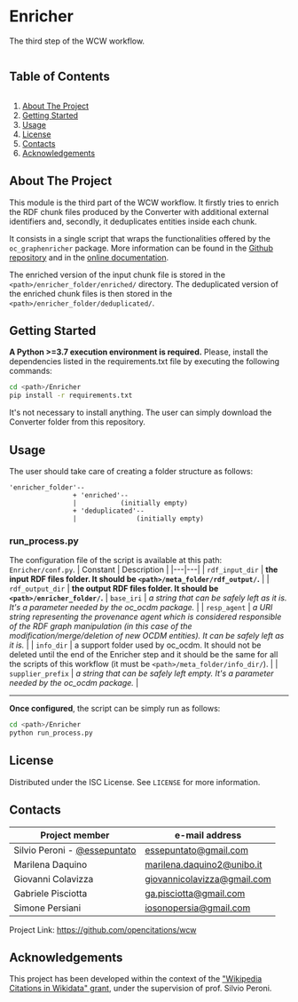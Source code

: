 # Enricher
The third step of the WCW workflow.

<!-- TABLE OF CONTENTS -->
<summary><h2 style="display: inline-block">Table of Contents</h2></summary>
<ol>
    <li><a href="#about-the-project">About The Project</a></li>
    <li><a href="#getting-started">Getting Started</a></li>
    <li><a href="#usage">Usage</a></li>
    <li><a href="#license">License</a></li>
    <li><a href="#contacts">Contacts</a></li>
    <li><a href="#acknowledgements">Acknowledgements</a></li>
</ol>

<!-- ABOUT THE PROJECT -->
## About The Project
This module is the third part of the WCW workflow. It firstly tries to enrich the RDF chunk files produced by the Converter with additional external identifiers and, secondly, it deduplicates entities inside each chunk. 

It consists in a single script that wraps the functionalities offered by the `oc_graphenricher`
package. More information can be found in the [Github repository](https://github.com/opencitations/oc_graphenricher) and in the [online documentation](https://oc-graphenricher.readthedocs.io/en/latest/).

The enriched version of the input chunk file is stored in the `<path>/enricher_folder/enriched/` directory. The deduplicated version of the enriched chunk files is then stored in the `<path>/enricher_folder/deduplicated/`.

<!-- GETTING STARTED -->
## Getting Started
**A Python >=3.7 execution environment is required.** Please, install the dependencies listed
in the requirements.txt file by executing the following commands:
```bash
cd <path>/Enricher
pip install -r requirements.txt
```

It's not necessary to install anything. The user can simply download the Converter folder from this 
repository.

<!-- USAGE EXAMPLES -->
## Usage
The user should take care of creating a folder structure as follows:
```
'enricher_folder'--
                + 'enriched'--
                |           (initially empty)
                + 'deduplicated'--
                |               (initially empty)
```

### run_process.py
The configuration file of the script is available at this path: `Enricher/conf.py`.
| Constant | Description |
|---|---|
| `rdf_input_dir` | **the input RDF files folder. It should be `<path>/meta_folder/rdf_output/`.** |
| `rdf_output_dir` | **the output RDF files folder. It should be `<path>/enricher_folder/`.**
| `base_iri` | _a string that can be safely left as it is. It's a parameter needed by the oc_ocdm package._ |
| `resp_agent` | _a URI string representing the provenance agent which is considered responsible of the RDF graph manipulation (in this case of the modification/merge/deletion of new OCDM entities). It can be safely left as it is._ |
| `info_dir` | a support folder used by oc_ocdm. It should not be deleted until the end of the Enricher step and it should be the same for all the scripts of this workflow (it must be `<path>/meta_folder/info_dir/`).  |
| `supplier_prefix` | _a string that can be safely left empty. It's a parameter needed by the oc_ocdm package._ |

---

**Once configured**, the script can be simply run as follows:
```bash
cd <path>/Enricher
python run_process.py
```

<!-- LICENSE -->
## License
Distributed under the ISC License. See `LICENSE` for more information.

<!-- CONTACT -->
## Contacts
|Project member |e-mail address |
|---|---|
| Silvio Peroni - [@essepuntato](https://twitter.com/essepuntato) | essepuntato@gmail.com |
| Marilena Daquino | marilena.daquino2@unibo.it |
| Giovanni Colavizza | giovannicolavizza@gmail.com |
| Gabriele Pisciotta | ga.pisciotta@gmail.com |
| Simone Persiani | iosonopersia@gmail.com |

Project Link: https://github.com/opencitations/wcw

## Acknowledgements
This project has been developed within the context of the ["Wikipedia Citations in Wikidata" grant](https://meta.wikimedia.org/wiki/Wikicite/grant/Wikipedia_Citations_in_Wikidata), 
under the supervision of prof. Silvio Peroni.
